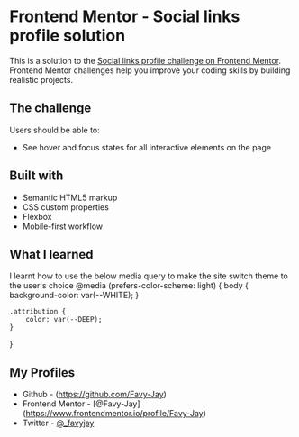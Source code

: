 # Frontend Mentor - Social links profile solution

This is a solution to the [Social links profile challenge on Frontend Mentor](https://www.frontendmentor.io/challenges/social-links-profile-UG32l9m6dQ). Frontend Mentor challenges help you improve your coding skills by building realistic projects. 


## The challenge

Users should be able to:

- See hover and focus states for all interactive elements on the page



## Built with

- Semantic HTML5 markup
- CSS custom properties
- Flexbox
- Mobile-first workflow


## What I learned

I learnt how to use the below media query to make the site switch theme to the user's choice
@media (prefers-color-scheme: light) {
    body {
        background-color: var(--WHITE);
    }

    .attribution {
        color: var(--DEEP);
    }

}

## My Profiles
- Github - (https://github.com/Favy-Jay)
- Frontend Mentor - [@Favy-Jay] (https://www.frontendmentor.io/profile/Favy-Jay)
- Twitter - [@_favyjay](https://www.twitter.com/_favyjay)
